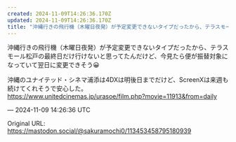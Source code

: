 ```yaml
---
created: 2024-11-09T14:26:36.170Z
updated: 2024-11-09T14:26:36.170Z
title: "沖縄行きの飛行機（木曜日夜発）が予定変更できないタイプだったから、テラスモール松[...]"
---
```


<p>沖縄行きの飛行機（木曜日夜発）が予定変更できないタイプだったから、テラスモール松戸の最終日だけ行けないと思ってたんだけど、今見たら便が振替対象になっていて翌日に変更できそう😀</p><p>沖縄のユナイテッド・シネマ浦添は4DXは明後日までだけど、ScreenXは来週も続けてくれそうで安心した。<br /><a href="https://www.unitedcinemas.jp/urasoe/film.php?movie=11913&amp;from=daily" target="_blank" rel="nofollow noopener" translate="no"><span class="invisible">https://www.</span><span class="ellipsis">unitedcinemas.jp/urasoe/film.p</span><span class="invisible">hp?movie=11913&amp;from=daily</span></a></p>

&mdash; 2024-11-09 14:26:36 UTC

Original URL: https://mastodon.social/@sakuramochi0/113453458795180939
